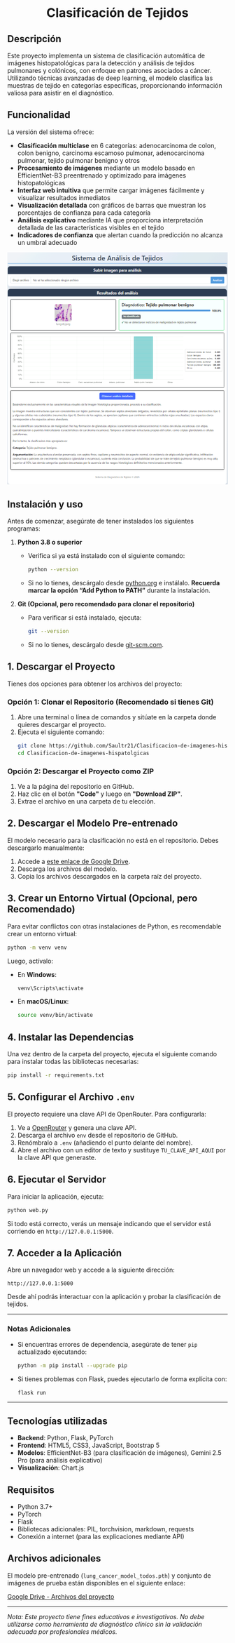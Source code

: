 <h1 align="center">Clasificación de Tejidos</h1>

## Descripción
Este proyecto implementa un sistema de clasificación automática de imágenes histopatológicas para la detección y análisis de tejidos pulmonares y colónicos, con enfoque en patrones asociados a cáncer. Utilizando técnicas avanzadas de deep learning, el modelo clasifica las muestras de tejido en categorías específicas, proporcionando información valiosa para asistir en el diagnóstico.

## Funcionalidad 

La versión del sistema ofrece:

- **Clasificación multiclase** en 6 categorías: adenocarcinoma de colon, colon benigno, carcinoma escamoso pulmonar, adenocarcinoma pulmonar, tejido pulmonar benigno y otros
- **Procesamiento de imágenes** mediante un modelo basado en EfficientNet-B3 preentrenado y optimizado para imágenes histopatológicas
- **Interfaz web intuitiva** que permite cargar imágenes fácilmente y visualizar resultados inmediatos
- **Visualización detallada** con gráficos de barras que muestran los porcentajes de confianza para cada categoría
- **Análisis explicativo** mediante IA que proporciona interpretación detallada de las características visibles en el tejido
- **Indicadores de confianza** que alertan cuando la predicción no alcanza un umbral adecuado

 ![Vista previa de la aplicación](Ejemplo.png)


## Instalación y uso
Antes de comenzar, asegúrate de tener instalados los siguientes programas:

1. **Python 3.8 o superior**  
   - Verifica si ya está instalado con el siguiente comando:
     ```bash
     python --version
     ```
   - Si no lo tienes, descárgalo desde [python.org](https://www.python.org/downloads/) e instálalo. **Recuerda marcar la opción “Add Python to PATH”** durante la instalación.

2. **Git (Opcional, pero recomendado para clonar el repositorio)**  
   - Para verificar si está instalado, ejecuta:
     ```bash
     git --version
     ```
   - Si no lo tienes, descárgalo desde [git-scm.com](https://git-scm.com/downloads).

## **1. Descargar el Proyecto**
Tienes dos opciones para obtener los archivos del proyecto:

### **Opción 1: Clonar el Repositorio (Recomendado si tienes Git)**
1. Abre una terminal o línea de comandos y sitúate en la carpeta donde quieres descargar el proyecto.
2. Ejecuta el siguiente comando:
   ```bash
   git clone https://github.com/Saultr21/Clasificacion-de-imagenes-hispatolgicas.git
   cd Clasificacion-de-imagenes-hispatolgicas

### **Opción 2: Descargar el Proyecto como ZIP**
1. Ve a la página del repositorio en GitHub.
2. Haz clic en el botón **"Code"** y luego en **"Download ZIP"**.
3. Extrae el archivo en una carpeta de tu elección.

## **2. Descargar el Modelo Pre-entrenado**
El modelo necesario para la clasificación no está en el repositorio. Debes descargarlo manualmente:

1. Accede a [este enlace de Google Drive](https://drive.google.com/drive/folders/1JFx5KMTbyQyqT29bFfV8iaYK07eVa-R0?usp=sharing).
2. Descarga los archivos del modelo.
3. Copia los archivos descargados en la carpeta raíz del proyecto.

## **3. Crear un Entorno Virtual (Opcional, pero Recomendado)**
Para evitar conflictos con otras instalaciones de Python, es recomendable crear un entorno virtual:
```bash
python -m venv venv
```
Luego, actívalo:
- En **Windows**:
  ```bash
  venv\Scripts\activate
  ```
- En **macOS/Linux**:
  ```bash
  source venv/bin/activate
  ```

## **4. Instalar las Dependencias**
Una vez dentro de la carpeta del proyecto, ejecuta el siguiente comando para instalar todas las bibliotecas necesarias:
```bash
pip install -r requirements.txt
```

## **5. Configurar el Archivo `.env`**
El proyecto requiere una clave API de OpenRouter. Para configurarla:

1. Ve a [OpenRouter](https://openrouter.ai/settings/keys) y genera una clave API.
2. Descarga el archivo `env` desde el repositorio de GitHub.
3. Renómbralo a `.env` (añadiendo el punto delante del nombre).
4. Abre el archivo con un editor de texto y sustituye `TU_CLAVE_API_AQUI` por la clave API que generaste.

## **6. Ejecutar el Servidor**
Para iniciar la aplicación, ejecuta:
```bash
python web.py
```

Si todo está correcto, verás un mensaje indicando que el servidor está corriendo en `http://127.0.0.1:5000`.

## **7. Acceder a la Aplicación**
Abre un navegador web y accede a la siguiente dirección:
```
http://127.0.0.1:5000
```

Desde ahí podrás interactuar con la aplicación y probar la clasificación de tejidos.

---
### **Notas Adicionales**
- Si encuentras errores de dependencia, asegúrate de tener `pip` actualizado ejecutando:
  ```bash
  python -m pip install --upgrade pip
  ```
- Si tienes problemas con Flask, puedes ejecutarlo de forma explícita con:
  ```bash
  flask run
  ```

---


## Tecnologías utilizadas
- **Backend**: Python, Flask, PyTorch
- **Frontend**: HTML5, CSS3, JavaScript, Bootstrap 5
- **Modelos**: EfficientNet-B3 (para clasificación de imágenes), Gemini 2.5 Pro (para análisis explicativo)
- **Visualización**: Chart.js

## Requisitos
- Python 3.7+
- PyTorch
- Flask
- Bibliotecas adicionales: PIL, torchvision, markdown, requests
- Conexión a internet (para las explicaciones mediante API)

## Archivos adicionales
El modelo pre-entrenado (`lung_cancer_model_todos.pth`) y conjunto de imágenes de prueba están disponibles en el siguiente enlace:

[Google Drive - Archivos del proyecto](https://drive.google.com/drive/folders/1JFx5KMTbyQyqT29bFfV8iaYK07eVa-R0?usp=sharing)

---

*Nota: Este proyecto tiene fines educativos e investigativos. No debe utilizarse como herramienta de diagnóstico clínico sin la validación adecuada por profesionales médicos.*
